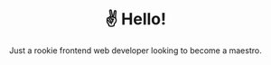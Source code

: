 <div align="center">

# &#9996;&#65039; Hello&excl;
    
Just a rookie frontend web developer looking to become a maestro.

</div>
